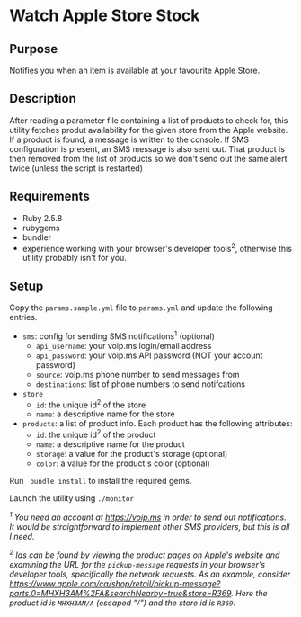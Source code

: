 # Watch Apple Store Stock

## Purpose

Notifies you when an item is available at your favourite Apple Store.

## Description

After reading a parameter file containing a list of products to check for, this utility fetches produt availability for the given store from the Apple website. If a product is found, a message is written to the console. If SMS configuration is present, an SMS message is also sent out. That product is then removed from the list of products so we don't send out the same alert twice (unless the script is restarted)

## Requirements

* Ruby 2.5.8
* rubygems
* bundler
* experience working with your browser's developer tools<sup>2</sup>, otherwise this utility probably isn't for you.

## Setup

Copy the `params.sample.yml` file to `params.yml` and update the following entries.
* `sms`: config for sending SMS notifications<sup>1</sup> (optional)
  * `api_username`: your voip.ms login/email address
  * `api_password`: your voip.ms API password (NOT your account password)
  * `source`: voip.ms phone number to send messages from
  * `destinations`: list of phone numbers to send notifcations
* `store`
  * `id`: the unique id<sup>2</sup> of the store
  * `name`: a descriptive name for the store
* `products`: a list of product info. Each product has the following attributes:
  * `id`: the unique id<sup>2</sup> of the product
  * `name`: a descriptive name for the product
  * `storage`: a value for the product's storage (optional)
  * `color`: a value for the product's color (optional)

Run ` bundle install` to install the required gems.

Launch the utility using `./monitor`

_<sup>1</sup> You need an account at https://voip.ms in order to send out notifications. It would be straightforward to implement other SMS providers, but this is all I need._

_<sup>2</sup> Ids can be found by viewing the product pages on Apple's website and examining the URL for the `pickup-message` requests in your browser's developer tools, specifically the network requests. As an example, consider https://www.apple.com/ca/shop/retail/pickup-message?parts.0=MHXH3AM%2FA&searchNearby=true&store=R369. Here the product id is `MHXH3AM/A` (escaped "/") and the store id is `R369`._
